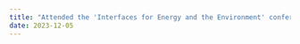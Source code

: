 ```yaml
---
title: "Attended the 'Interfaces for Energy and the Environment' conference! It was a great event with networking opportunities to engage with geochemists across the national labs and universities."
date: 2023-12-05
---
```

